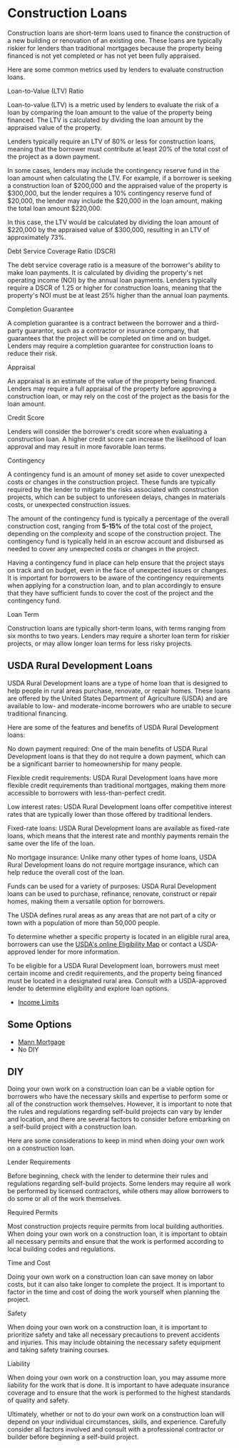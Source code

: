 # Construction Loans

Construction loans are short-term loans used to finance the construction of a new building or renovation of an existing one. 
These loans are typically riskier for lenders than traditional mortgages 
because the property being financed is not yet completed 
or has not yet been fully appraised.

Here are some common metrics used by lenders to evaluate construction loans.

Loan-to-Value (LTV) Ratio

Loan-to-value (LTV) is a metric used by lenders to evaluate the risk of a loan by 
comparing the loan amount to the value of the property being financed. 
The LTV is calculated by dividing the loan amount by the appraised value of the property.

Lenders typically require an LTV of 80% or less for construction loans, meaning that the borrower must contribute at least 20% of the total cost of the project as a down payment.

In some cases, lenders may include the contingency reserve fund in the 
loan amount when calculating the LTV. 
For example, if a borrower is seeking a construction loan of $200,000 
and the appraised value of the property is $300,000,
 but the lender requires a 10% contingency reserve fund of $20,000, 
 the lender may include the $20,000 in the loan amount, 
 making the total loan amount $220,000.

 In this case, the LTV would be calculated by dividing the loan amount of 
 $220,000 by the appraised value of $300,000, 
 resulting in an LTV of approximately 73%.

Debt Service Coverage Ratio (DSCR)

The debt service coverage ratio is a measure of the borrower's ability to make loan payments. 
It is calculated by dividing the property's net operating income (NOI) by the annual loan payments. 
Lenders typically require a DSCR of 1.25 or higher for construction loans, 
meaning that the property's NOI must be at least 25% higher than the annual loan payments.

Completion Guarantee

A completion guarantee is a contract between the borrower and a third-party guarantor, 
such as a contractor or insurance company, that guarantees that the project will be completed on time and on budget. 
Lenders may require a completion guarantee for construction loans to reduce their risk.

Appraisal

An appraisal is an estimate of the value of the property being financed. Lenders may require a full appraisal of the property before approving a construction loan, 
or may rely on the cost of the project as the basis for the loan amount.

Credit Score

Lenders will consider the borrower's credit score when evaluating a construction loan. 
A higher credit score can increase the likelihood of loan approval and may result in more favorable loan terms.

Contingency

A contingency fund is an amount of money set aside to cover unexpected costs or changes in the construction project. 
These funds are typically required by the lender to mitigate the risks associated with construction projects, 
which can be subject to unforeseen delays, changes in materials costs, 
or unexpected construction issues.

The amount of the contingency fund is typically a percentage of the overall construction cost, 
ranging from **5-15%** of the total cost of the project,
 depending on the complexity and scope of the construction project. 
 The contingency fund is typically held in an escrow account and 
  disbursed as needed to cover any unexpected costs or changes in the project.

Having a contingency fund in place can help ensure that the project stays on track and on budget, even in the face of unexpected issues or changes. 
It is important for borrowers to be aware of the contingency requirements when applying for a construction loan, 
and to plan accordingly to ensure that they have sufficient funds to cover the cost of the project and the contingency fund.

Loan Term

Construction loans are typically short-term loans, with terms ranging from six months to two years. 
Lenders may require a shorter loan term for riskier projects, 
or may allow longer loan terms for less risky projects.

## USDA Rural Development Loans

USDA Rural Development loans are a type of home loan that is designed to help people in rural areas purchase, renovate, or repair homes. These loans are offered by the United States Department of Agriculture (USDA) and are available to low- and moderate-income borrowers who are unable to secure traditional financing.

Here are some of the features and benefits of USDA Rural Development loans:

No down payment required: One of the main benefits of USDA Rural Development loans is that they do not require a down payment, which can be a significant barrier to homeownership for many people.

Flexible credit requirements: USDA Rural Development loans have more flexible credit requirements than traditional mortgages, making them more accessible to borrowers with less-than-perfect credit.

Low interest rates: USDA Rural Development loans offer competitive interest rates that are typically lower than those offered by traditional lenders.

Fixed-rate loans: USDA Rural Development loans are available as fixed-rate loans, which means that the interest rate and monthly payments remain the same over the life of the loan.

No mortgage insurance: Unlike many other types of home loans, USDA Rural Development loans do not require mortgage insurance, which can help reduce the overall cost of the loan.

Funds can be used for a variety of purposes: USDA Rural Development loans can be used to purchase, refinance, renovate, construct or repair homes, making them a versatile option for borrowers.

The USDA defines rural areas as any areas that are not part of a city or town with a population of more than 50,000 people.

To determine whether a specific property is located in an eligible rural area, borrowers can use the [USDA's online Eligibility Map](https://www.neighborsbank.com/usda-loans/property-eligibility-map/) or contact a USDA-approved lender for more information.

To be eligible for a USDA Rural Development loan, borrowers must meet certain income and credit requirements, and the property being financed must be located in a designated rural area. 
Consult with a USDA-approved lender to determine eligibility and explore loan options.

- [Income Limits](https://www.neighborsbank.com/usda-loans/income-limits/)

## Some Options

- [Mann Mortgage](https://vickietuskan.mannmortgage.com/construction-loans/)
- No DIY



## DIY

Doing your own work on a construction loan can be a viable option for borrowers 
who have the necessary skills and expertise to perform some or all of the construction work themselves. 
However, it is important to note that the rules and regulations regarding 
self-build projects can vary by lender and location, and there are several 
factors to consider before embarking on a self-build project with a construction loan.

Here are some considerations to keep in mind when doing your own work on a construction loan.

Lender Requirements

Before beginning, check with the lender to determine their rules and regulations 
regarding self-build projects. 
Some lenders may require all work be performed by licensed contractors,
 while others may allow borrowers to do some or all of the work themselves.

Required Permits

Most construction projects require permits from local building authorities. 
When doing your own work on a construction loan, 
it is important to obtain all necessary permits and ensure that the work 
is performed according to local building codes and regulations.

Time and Cost

Doing your own work on a construction loan can 
save money on labor costs, but it can also take longer to complete the project. 
It is important to factor in the time and cost of doing the work yourself 
when planning the project.

Safety

When doing your own work on a construction loan, 
it is important to prioritize safety and take all necessary precautions 
to prevent accidents and injuries. 
This may include obtaining the necessary safety equipment and taking safety training courses.

Liability

When doing your own work on a construction loan, 
you may assume more liability for the work that is done. 
It is important to have adequate insurance coverage and to 
ensure that the work is performed to the highest standards of quality and safety.

Ultimately, whether or not to do your own work on a construction loan 
will depend on your individual circumstances, skills, and experience. 
Carefully consider all factors 
involved and consult with a professional contractor or builder before 
beginning a self-build project.




